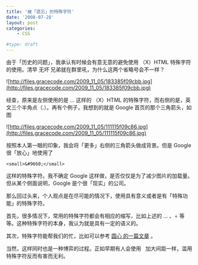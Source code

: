 ```yaml
---
title: '被「遗忘」的特殊字符'
date: '2008-07-28'
layout: post
categories:
    - CSS

#type: draft
---
```


由于「历史的问题」，我承认有时候会有意无意的避免使用 （X）HTML 特殊字符的使用。清早 无坏 兄弟就在群里吼，为什么这两个省略号会不一样？

![http://files.gracecode.com/2009_11_05/183385f09cbb.jpg](http://files.gracecode.com/2009_11_05/183385f09cbb.jpg)

经查，原来是左侧使用的是 &hellip; 这样的 （X）HTML 的特殊字符，而右侧的是，英文三个半角点（.）。再有个例子，我想到的就是 Google 首页的那个三角箭头，如图

![http://files.gracecode.com/2009_11_05/111115f09c86.jpg](http://files.gracecode.com/2009_11_05/111115f09c86.jpg)

按照本人第一眼的印象，我会将「更多」右侧的三角箭头做成背景。但是 Google 很「放心」地使用了

    <small>&#9660;</small>

这样的特殊字符。我不确定 Google 这样做，是否仅仅是为了减少图片的加载量。但从某个侧面说明，Google 是个很「现实」的公司。

那么回过头来，个人观点是在尽可能的情况下，使用具有意义或者是有「特殊功能」的特殊字符。

首先，很多情况下，常用的特殊字符都会有相应的缩写，比如上述的 &hellip; 、&divide; 等等。这种特殊字符的本身，我认为就是具有一定的语义的。

其次，特殊字符能帮我们的忙，比如可以参考  [圆心 的一篇文章](http://www.planabc.net/2008/07/03/cross_browser_word_breaker/) 。

当然，这样同时也是一种博弈的过程。正如早期有人会使用 &nbsp; 加大间距一样，滥用特殊字符反而有害而无利。
